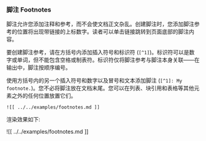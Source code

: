 ### 脚注 Footnotes

脚注允许您添加注释和参考，而不会使文档正文杂乱。创建脚注时，您添加脚注参考的位置将出现带链接的上标数字。读者可以单击链接跳转到页面底部的脚注内容。

要创建脚注参考，请在方括号内添加插入符号和标识符 (`[^1]`)。标识符可以是数字或单词，但不能包含空格或制表符。标识符仅将脚注参考与脚注本身关联——在输出中，脚注按顺序编号。

使用方括号内的另一个插入符号和数字以及冒号和文本添加脚注 (`[^1]: My footnote.`)。您不必将脚注放在文档末尾。您可以在列表、块引用和表格等其他元素之外的任何位置放置它们。

```
![[ ../../examples/footnotes.md ]]
```

渲染效果如下:

![[ ../../examples/footnotes.md ]]